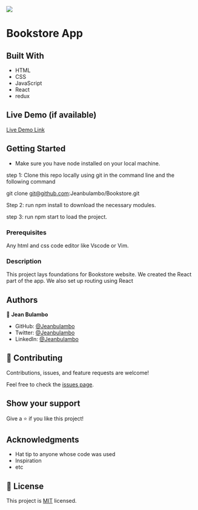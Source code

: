 ![](https://img.shields.io/badge/Microverse-blueviolet)

# Bookstore App

## Built With

- HTML
- CSS
- JavaScript
- React
- redux

## Live Demo (if available)

[Live Demo Link](https://livedemo.com)

## Getting Started
- Make sure you have node installed on your local machine.

step 1: Clone this repo locally using git in the command line and the following command

git clone git@github.com:Jeanbulambo/Bookstore.git

Step 2: run npm install to download the necessary modules.

step 3: run npm start to load the project.

### Prerequisites

Any html and css code editor like Vscode or Vim.

### Description

This project  lays foundations for Bookstore website. We created the React part of the app. We also set up routing using React


## Authors

👤 **Jean Bulambo**

- GitHub: [@Jeanbulambo](https://github.com/Jeanbulambo)
- Twitter: [@Jeanbulambo](https://twitter.com/Jeanbulambo4)
- LinkedIn: [@Jeanbulambo](https://www.linkedin.com/in/jean-bulambo-20662a14a/)


## 🤝 Contributing

Contributions, issues, and feature requests are welcome!

Feel free to check the [issues page](../../issues/).

## Show your support

Give a ⭐️ if you like this project!

## Acknowledgments

- Hat tip to anyone whose code was used
- Inspiration
- etc

## 📝 License

This project is [MIT](./MIT.md) licensed.
